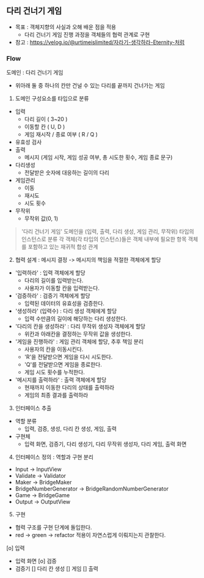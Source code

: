 ## 다리 건너기 게임 

- 목표 : 객체지향의 사실과 오해 배운 점을 적용
  - 다리 건너기 게임 진행 과정을 객체들의 협력 관계로 구현
- 참고 : https://velog.io/@urtimeislimited/자라기-생각하라-Eternity-처럼

### Flow
도메인 : 다리 건너기 게임
- 위아래 둘 중 하나의 칸만 건널 수 있는 다리를 끝까지 건너가는 게임

1. 도메인 구성요소를 타입으로 분류

- 입력
  - 다리 길이 ( 3~20 )
  - 이동할 칸 ( U, D )
  - 게임 재시작 / 종료 여부 ( R / Q )
- 유효성 검사
- 출력
  - 메시지 (게임 시작, 게임 성공 여부, 총 시도한 횟수, 게임 종료 문구)
- 다리생성
  - 전달받은 숫자에 대응하는 길이의 다리
- 게임관리
  - 이동
  - 재시도
  - 시도 횟수
- 무작위
  - 무작위 값(0, 1)

>'다리 건너기 게임' 도메인을
(입력, 출력, 다리 생성, 게임 관리,  무작위) 타입의 인스턴스로 분류
각 객체(각 타입의 인스턴스)들은 객체 내부에 필요한 항목 객체를 포함하고 있는 재귀적 합성 관계

2. 협력 설계 : 메시지 결정 -> 메시지의 책임을 적절한 객체에게 할당
- '입력하라' : 입력 객체에게 할당
  - 다리의 길이를 입력받는다.
  - 사용자가 이동할 칸을 입력받는다.
- '검증하라' : 검증기 객체에게 할당
  - 입력된 데이터의 유효성을 검증한다.
- '생성하라' (입력수) : 다리 생성 객체에게 할당
  - 입력 수만큼의 길이에 해당하는 다리 생성한다.
- '다리의 칸을 생성하라' : 다리 무작위 생성자 객체에게 할당
    - 위칸과 아래칸을 결정하는 무작위 값을 생성한다.
- '게임을 진행하라' : 게임 관리 객체에 할당, 추후 책임 분리
    - 사용자의 칸을 이동시킨다.
    - 'R'을 전달받으면 게임을 다시 시도한다.
    - 'Q'를 전달받으면 게임을 종료한다.
    - 게임 시도 횟수를 누적한다.
- '메시지를 출력하라' : 출력 객체에게 할당
    - 현재까지 이동한 다리의 상태를 출력하라
    - 게임의 최종 결과를 출력하라

3. 인터페이스 추출 
- 역할 분류 
  - 입력, 검증, 생성, 다리 칸 생성, 게임, 출력
- 구현체
  - 입력 화면, 검증기, 다리 생성기, 다리 무작위 생성자, 다리 게임, 출력 화면

4. 인터페이스 정의 : 역할과 구현 분리
-  Input -> InputView
-  Validate -> Validator
-  Maker -> BridgeMaker
-  BridgeNumberGenerator -> BridgeRandomNumberGenerator
-  Game -> BridgeGame
-  Output -> OutputView

5. 구현 
- 협력 구조를 구현 단계에 돌입한다.
- red -> green -> refactor 적용이 자연스럽게 이뤄지는지 관찰한다.

[o] 입력
- 입력 화면
[o] 검증
- 검증기
[] 다리 칸 생성
[] 게임
[] 출력